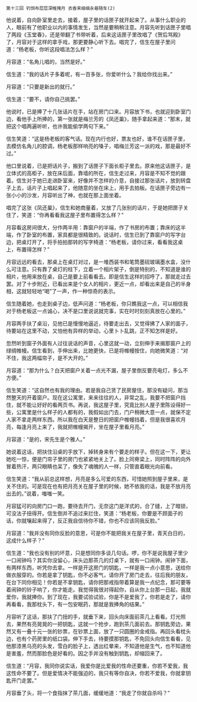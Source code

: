     第十三回 钓饵布层层深帷掩月 衣香来细细永巷随车(2) 

   他说着，自向卧室里走去，接着，屋子里的话匣子就开起来了。从事什么职业的人，眼前有了他职业以内的事情发生，当然是要稍稍注意。月容先听到话匣子里唱了两段《玉堂春》，还是带翻了书带听着，后来这话匣子里改唱了《贺后骂殿》了，月容对于这样的拿手戏，那更要静心听下去。唱完了，信生在屋子里问道：“杨老板，你听这段唱法怎么样？”

   月容道：“名角儿唱的，当然是好。”

   信生道：“我的话片子多着呢，有一百多张，你爱听什么？我给你找出来。”

   月容道：“只要是新出的就行。”

   信生道：“要不，请你自己挑罢。”

   他说时，已是捧了十几张话片在手，站在房门口来。月容放下书，也就迎到卧室门边，看他手上所捧的，第一张就是梅兰芳的《凤还巢》，随手拿起来道：“那末，就把这个唱两遍听听，也许我能偷学两句下来。”

   信生笑道：“这是杨老板的客气话。现在内行也好，票友也好，谁不在话匣子里，去模仿名角儿的腔调，杨老板那样响亮的嗓子，唱梅兰芳这一派的戏，那是最好不过。”

   他口里说着，已是把话片子，搬到了话匣子下面长柜子里去。原来他这话匣子，是立体式的高柜子，放在床后面，靠墙的所在，信生走过来，月容是不知不觉的跟着。信生对于她已走进卧室来，好像并不怎样的介意，自接过那张话片，放到转盘子上去，话片子上唱起来了，他随意的坐在床上，用手去拍板。在话匣子旁边有一张小小的沙发，月容听出了神，也就在那上面坐着。

   唱完了这张《凤还巢》，信生和她商量着，又放了几张别的话片，于是她把匣子关住了，笑道：“你再看看我这屋子里布置得怎么样？”

   月容看这房间很大，分作两半用：靠窗户的半端，作了书房的布置；靠床的这半端，作了卧室的布置，家具都是很精致的。说话时，信生已到了靠窗户的写字台边，把桌灯开了，将手拍拍那转的写字椅道：“杨老板，请你过来，看看我这桌上，布置得怎样？”

   月容远远的看去，那桌上在桌灯对过，是一堆西装书和笔筒墨砚玻璃墨水盒，没什么可注意。只有靠了桌灯的柱下，立着一个相片架子，倒是特别的，不知道是谁的相片，他用来放在桌，自己是要上前看看去。即是信生这样的招呼了，那就走过去罢。对了十步附近，已看出来是个女人的相片，更近一点，却看出来是自己的半身相，这就轻轻地“喝”了一声，作一种惊奇的表示。

   信生随着她，也走到桌子边，低声问道：“杨老板，你只瞧我这一点，可以相信我对于杨老板这一点诚心，决不是口里说说就完事，实在时时刻刻真放在心里的。”

   月容两手扶了桌沿，见他已是慢慢地逼近，待要走出去，又觉得拂了人家的面子，待要站在这里不动，又怕他有异样的举动，心里卜卜乱跳，正不知怎样是好。

   忽然听到窗子外面有人过往说话的声音，心里这就一动，立刻伸手来揭那窗户上的绿绸帷幔。信生看到，手伸出来，比她更快，已是将帷幔按住，向她微笑道：“对不住，我这两幅帘子，是不大开的。”

   月容道：“那为什么？白天把窗户关着一点光不漏，屋子里倒反要亮电灯，多么不方便。”

   信生笑道：“这自然也有我的理由。若是我自己赁了民房屋住，那没有疑问，那当然整天的开着窗户。现在这公寓里，来来往往的人，非常之乱，我要不把窗户挡住，就不能让好好的看两页书。再说，我这屋子里，究竟比别人屋子里陈设得好一些，公寓里是什么样子的人都有的，我假如出门去，门户稍微大意一点，就保不定人家不拿走两样东西。所以我在白天是整日的把窗户帷幔挡着，但是我很喜欢月亮，每逢月亮上来了，我就把帷幔揭开，坐在屋子里看月亮。”

   月容道：“是的，宋先生是个雅人。”

   她说着这话，把扶住沿桌的手放下，掉转身来有个要走的样子。但在这一下，更让她吃一惊，便是门帘子里的房门也紧紧地关上了。脸上同脊梁上，同时阵阵的向外冒着热汗，两只眼睛也呆了，像失了魂魄的人一样，只管直着眼光向前看。

   信生笑道：“我从前总这样想，月亮是多么可爱的东西，可惜她照到屋子里来，是关不住的。可是现在也有把月亮关在屋子里的时候，她不依我的话，我是不放月亮出去的。”说着，嗤嗤一笑。

   月容猛可的向房门口一跑，要待去开门，无奈这门是洋式的，合了缝，上了暗锁，可没法子扭得开。信生倒并不追过来拦住，笑道：“杨老板，你要是不顾面子的话，你就嚷起来得了，反正我自信待你不错，你也不应该同我反脸。”

   月容道：“我并没有同你反脸的意思，可是你不能把我关在屋子里，青天白日的，这成什么样子？”

   信生道：“我也没有别的坏意，只是想同你多谈几句话。啰，你不是说我屋子里少一口闹钟吗？其实你没留心，床头边那茶几的灯桌下，就有一口闹钟。闹钟下面，有两样东西，听凭你去拿。一样是开这房门的钥匙，一样是我一点小意思，送给你做衣服穿的。你若是拿了钥匙，你不必客气，请你开了房门走去，往后我的朋友，在台下同你相见！你若是不拿钥匙，请你把那戒指带着算是我一点纪念，那可要等着闹钟的铃子响了，你才能走。我觉得我很对得起你，自从你上台那一日起，我就爱你，我就捧你。到了现在，我要试验试验，你是不是爱我了，你若是走了，请你再看看，我那枕头下，有一包安眠药，那就是我捧角的结果。”

   月容听了这话，那扶了门扭的手，就垂下来，回头向床面前茶几上看看。灯光照去，果然有亮晃晃的一把钥匙，这就一个抢步，跑到茶几面前去。那钥匙旁边，果然又有一叠十元一张的钞票，在钞票上面，放了一只圆圈的金戒指。再回头看枕头边，也有个药房里的纸口袋。伸下手去，待要摸那钥匙，不免回头向信生看看，见他那漆黑乌亮的头发，雪白的脸子上，透出红晕来，不知道他是生气，也不知道他是害羞，然而那脸色是好看的。因之手并没有触到钥匙，却缩回来了。

   信生道：“月容，我同你说实话，我爱你是比爱我的性命还要重，你若不爱我，我这性命不要了。但是爱情决不能强迫的，我只有等你自决，你若不爱我，你就拿钥匙开门走罢。”

   月容垂了头，将一个食指抹了茶几面，缓缓地道：“我走了你就自杀吗？”

